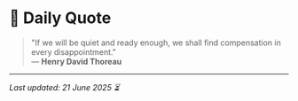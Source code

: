 # 📜 Daily Quote

> "If we will be quiet and ready enough, we shall find compensation in every disappointment."  
> — **Henry David Thoreau**

---

_Last updated: 21 June 2025 ⏳_

